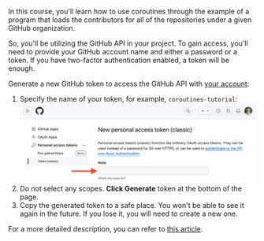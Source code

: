 In this course, you'll learn how to use coroutines through the example of a program that loads the contributors for all of the repositories under a given GitHub organization.

So, you'll be utilizing the GitHub API in your project. To gain access, you'll need to provide your GitHub account name and either a password or a token. If you have two-factor authentication enabled, a token will be enough.

Generate a new GitHub token to access the GitHub API with [your account](https://github.com/settings/tokens/new):

1. Specify the name of your token, for example, `coroutines-tutorial`:
![Generating token interface](images/generating-token.png)
2. Do not select any scopes. **Click Generate** token at the bottom of the page.
3. Copy the generated token to a safe place. You won't be able to see it again in the future. If you lose it, you will need to create a new one.

For a more detailed description, you can refer to [this article](https://kotlinlang.org/docs/coroutines-and-channels.html#generate-a-github-developer-token).
